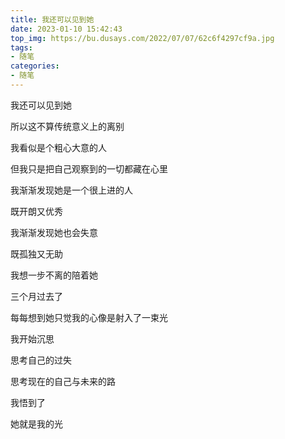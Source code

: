 ```yaml
---
title: 我还可以见到她
date: 2023-01-10 15:42:43
top_img: https://bu.dusays.com/2022/07/07/62c6f4297cf9a.jpg
tags:
- 随笔
categories:
- 随笔
---
```


我还可以见到她

所以这不算传统意义上的离别

我看似是个粗心大意的人

但我只是把自己观察到的一切都藏在心里

我渐渐发现她是一个很上进的人

既开朗又优秀

我渐渐发现她也会失意

既孤独又无助

我想一步不离的陪着她

三个月过去了

每每想到她只觉我的心像是射入了一束光

我开始沉思

思考自己的过失

思考现在的自己与未来的路

我悟到了

她就是我的光
